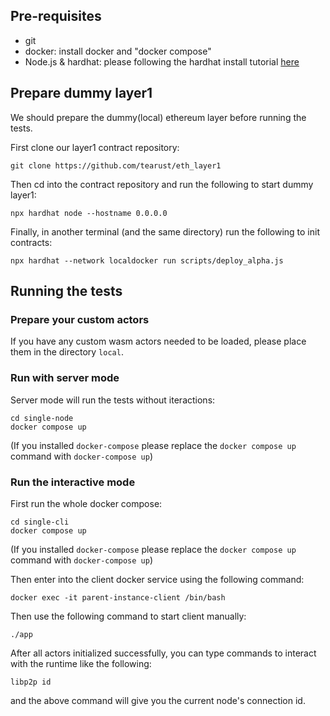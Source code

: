 
## Pre-requisites
- git
- docker: install docker and "docker compose"
- Node.js & hardhat: please following the hardhat install tutorial [here](https://hardhat.org/tutorial)

## Prepare dummy layer1

We should prepare the dummy(local) ethereum layer before running the tests.

First clone our layer1 contract repository:
```
git clone https://github.com/tearust/eth_layer1
```

Then cd into the contract repository and run the following to start dummy layer1:
```
npx hardhat node --hostname 0.0.0.0
```

Finally, in another terminal (and the same directory) run the following to init contracts:
```
npx hardhat --network localdocker run scripts/deploy_alpha.js
```

## Running the tests

### Prepare your custom actors
If you have any custom wasm actors needed to be loaded, please place them in the directory `local`.

### Run with server mode
Server mode will run the tests without iteractions:
```
cd single-node
docker compose up
```
(If you installed `docker-compose` please replace the `docker compose up` command with `docker-compose up`)

### Run the interactive mode
First run the whole docker compose:
```
cd single-cli
docker compose up
```
(If you installed `docker-compose` please replace the `docker compose up` command with `docker-compose up`)

Then enter into the client docker service using the following command:
```
docker exec -it parent-instance-client /bin/bash
```

Then use the following command to start client manually:
```
./app
```

After all actors initialized successfully, you can type commands to interact with the runtime like the following:
```
libp2p id
```
and the above command will give you the current node's connection id.